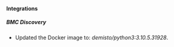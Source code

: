 #### Integrations
##### BMC Discovery
- Updated the Docker image to: *demisto/python3:3.10.5.31928*.
